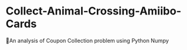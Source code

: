 # Collect-Animal-Crossing-Amiibo-Cards
🎰An analysis of Coupon Collection problem using Python Numpy
